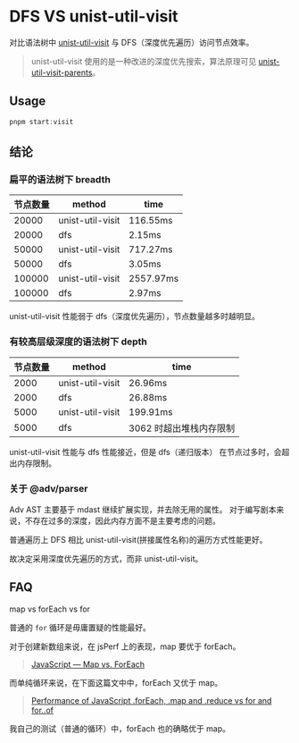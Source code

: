 # DFS VS unist-util-visit

对比语法树中 [unist-util-visit](https://github.com/syntax-tree/unist-util-visit) 与 DFS（深度优先遍历）访问节点效率。

> unist-util-visit 使用的是一种改进的深度优先搜索，算法原理可见 [unist-util-visit-parents](https://www.npmjs.com/package/unist-util-visit-parents)。

## Usage

```ts
pnpm start:visit
```

## 结论

### 扁平的语法树下 breadth

| 节点数量 | method           | time      |
| -------- | ---------------- | --------- |
| 20000    | unist-util-visit | 116.55ms  |
| 20000    | dfs              | 2.15ms    |
| 50000    | unist-util-visit | 717.27ms  |
| 50000    | dfs              | 3.05ms    |
| 100000   | unist-util-visit | 2557.97ms |
| 100000   | dfs              | 2.97ms    |

unist-util-visit 性能弱于 dfs（深度优先遍历），节点数量越多时越明显。

### 有较高层级深度的语法树下 depth

| 节点数量 | method           | time                    |
| -------- | ---------------- | ----------------------- |
| 2000     | unist-util-visit | 26.96ms                 |
| 2000     | dfs              | 26.88ms                 |
| 5000     | unist-util-visit | 199.91ms                |
| 5000     | dfs              | 3062 时超出堆栈内存限制 |

unist-util-visit 性能与 dfs 性能接近，但是 dfs（递归版本） 在节点过多时，会超出内存限制。

### 关于 @adv/parser

Adv AST 主要基于 mdast 继续扩展实现，并去除无用的属性。
对于编写剧本来说，不存在过多的深度，因此内存方面不是主要考虑的问题。

普通遍历上 DFS 相比 unist-util-visit(拼接属性名称)的遍历方式性能更好。

故决定采用深度优先遍历的方式，而非 unist-util-visit。

## FAQ

map vs forEach vs for

普通的 `for` 循环是毋庸置疑的性能最好。

对于创建新数组来说，在 jsPerf 上的表现，map 要优于 forEach。

> [JavaScript — Map vs. ForEach](https://codeburst.io/javascript-map-vs-foreach-f38111822c0f)

而单纯循环来说，在下面这篇文中中，forEach 又优于 map。

> [Performance of JavaScript .forEach, .map and .reduce vs for and for..of](https://leanylabs.com/blog/js-forEach-map-reduce-vs-for-for_of/)

我自己的测试（普通的循环）中，forEach 也的确略优于 map。
